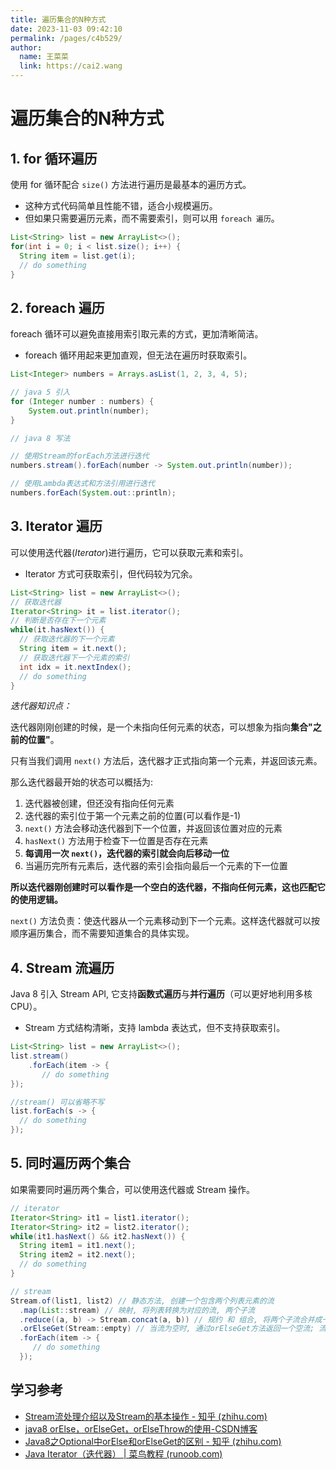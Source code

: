 ```yaml
---
title: 遍历集合的N种方式
date: 2023-11-03 09:42:10
permalink: /pages/c4b529/
author: 
  name: 王菜菜
  link: https://cai2.wang
---
```

# 遍历集合的N种方式

## 1. for 循环遍历 

使用 for 循环配合 `size()` 方法进行遍历是最基本的遍历方式。

- 这种方式代码简单且性能不错，适合小规模遍历。
- 但如果只需要遍历元素，而不需要索引，则可以用 `foreach 遍历`。

```java
List<String> list = new ArrayList<>(); 
for(int i = 0; i < list.size(); i++) {
  String item = list.get(i);
  // do something
}
```

## 2. foreach 遍历

foreach 循环可以避免直接用索引取元素的方式，更加清晰简洁。

- foreach 循环用起来更加直观，但无法在遍历时获取索引。

```java
List<Integer> numbers = Arrays.asList(1, 2, 3, 4, 5);

// java 5 引入
for (Integer number : numbers) {
    System.out.println(number);
}

// java 8 写法

// 使用Stream的forEach方法进行迭代
numbers.stream().forEach(number -> System.out.println(number));

// 使用Lambda表达式和方法引用进行迭代
numbers.forEach(System.out::println);
```

## 3. Iterator 遍历

可以使用迭代器(*Iterator*)进行遍历，它可以获取元素和索引。

- Iterator 方式可获取索引，但代码较为冗余。

```java
List<String> list = new ArrayList<>();
// 获取迭代器
Iterator<String> it = list.iterator();
// 判断是否存在下一个元素
while(it.hasNext()) {
  // 获取迭代器的下一个元素
  String item = it.next();
  // 获取迭代器下一个元素的索引
  int idx = it.nextIndex();
  // do something
}
```

*迭代器知识点：*

迭代器刚刚创建的时候，是一个未指向任何元素的状态，可以想象为指向**集合"之前的位置"**。

只有当我们调用 `next()` 方法后，迭代器才正式指向第一个元素，并返回该元素。

那么迭代器最开始的状态可以概括为:

1. 迭代器被创建，但还没有指向任何元素
2. 迭代器的索引位于第一个元素之前的位置(可以看作是-1)
3. `next()` 方法会移动迭代器到下一个位置，并返回该位置对应的元素
4. `hasNext()` 方法用于检查下一位置是否存在元素
5. **每调用一次 `next()`，迭代器的索引就会向后移动一位**
6. 当遍历完所有元素后，迭代器的索引会指向最后一个元素的下一位置

**所以迭代器刚创建时可以看作是一个空白的迭代器，不指向任何元素，这也匹配它的使用逻辑。**

`next()` 方法负责：使迭代器从一个元素移动到下一个元素。这样迭代器就可以按顺序遍历集合，而不需要知道集合的具体实现。

## 4. Stream 流遍历

Java 8 引入 Stream API, 它支持**函数式遍历**与**并行遍历**（可以更好地利用多核CPU）。

- Stream 方式结构清晰，支持 lambda 表达式，但不支持获取索引。

```java
List<String> list = new ArrayList<>(); 
list.stream()
    .forEach(item -> {
       // do something
});

//stream() 可以省略不写
list.forEach(s -> {
  // do something
});
```

## 5. 同时遍历两个集合

如果需要同时遍历两个集合，可以使用迭代器或 Stream 操作。

```java
// iterator
Iterator<String> it1 = list1.iterator(); 
Iterator<String> it2 = list2.iterator();
while(it1.hasNext() && it2.hasNext()) {
  String item1 = it1.next();
  String item2 = it2.next();
  // do something
}

// stream
Stream.of(list1, list2) // 静态方法, 创建一个包含两个列表元素的流
  .map(List::stream) // 映射, 将列表转换为对应的流, 两个子流
  .reduce((a, b) -> Stream.concat(a, b)) // 规约 和 组合, 将两个子流合并成一个流
  .orElseGet(Stream::empty) // 当流为空时, 通过orElseGet方法返回一个空流; 流有值时不执行。
  .forEach(item -> {
     // do something
  }); 
```



## 学习参考

- [Stream流处理介绍以及Stream的基本操作 - 知乎 (zhihu.com)](https://zhuanlan.zhihu.com/p/265884828)
- [java8 orElse，orElseGet，orElseThrow的使用-CSDN博客](https://blog.csdn.net/enthan809882/article/details/103997326)
- [Java8之Optional中orElse和orElseGet的区别 - 知乎 (zhihu.com)](https://zhuanlan.zhihu.com/p/160997807)
- [Java Iterator（迭代器） | 菜鸟教程 (runoob.com)](https://www.runoob.com/java/java-iterator.html)
